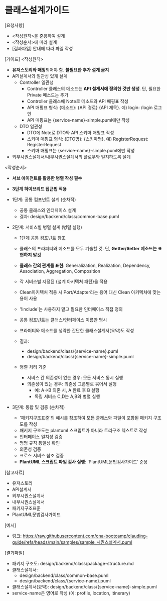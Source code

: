 # 클래스설계가이드 

[요청사항]
- <작성원칙>을 준용하여 설계
- <작성순서>에 따라 설계
- [결과파일] 안내에 따라 파일 작성   

[가이드]
<작성원칙>
- **유저스토리와 매칭**되어야 함. **불필요한 추가 설계 금지**
- API설계서와 일관성 있게 설계 
  - Controller 일관성 
    - Controller 클래스의 메소드는 **API 설계서에 정의한 것만 생성**. 단, 필요한 Private 메소드는 추가
    - Controller 클래스에 Note로 메소드와 API 매핑표 작성
    - API 매핑표 형식: {메소드}: {API 경로} {API 제목}. 예) login: /login 로그인 
    - API 매핑표는 {service-name}-simple.puml에만 작성  
  - DTO 일관성  
    - DTO에 Note로 DTO와 API 스키마 매핑표 작성
    - 스키마 매핑표 형식: {DTO명}: {스키마명}. 예) RegisterRequest: RegisterRequest   
    - 스키마 매핑표는 {service-name}-simple.puml에만 작성  
- 외부시퀀스설계서/내부시퀀스설계서의 플로우와 일치하도록 설계    

<작성순서>
- **서브 에이전트를 활용한 병렬 작성 필수**
- **3단계 하이브리드 접근법 적용**
- 1단계: 공통 컴포넌트 설계 (순차적)
  - 공통 클래스와 인터페이스 설계  
  - 결과: design/backend/class/common-base.puml

- 2단계: 서비스별 병렬 설계 (병렬 실행)
  - 1단계 공통 컴포넌트 참조
  - 클래스의 프라퍼티와 메소드를 모두 기술할 것. 단, **Getter/Setter 메소드는 표현하지 말것** 
  - **클래스 간의 관계를 표현**: Generalization, Realization, Dependency, Association, Aggregation, Composition
  - 각 서비스별 지정된 {설계 아키텍처 패턴}을 적용
  - Clean아키텍처 적용 시 Port/Adapter라는 용어 대신 Clean 아키텍처에 맞는 용어 사용
  - '!include'는 사용하지 말고 필요한 인터페이스 직접 정의 
  - 공통 컴포넌트는 클래스/인터페이스 이름만 명시  
  - 프라퍼티와 메소드를 생략한 간단한 클래스설계서(요약)도 작성
  - 결과: 
    - design/backend/class/{service-name}.puml
    - design/backend/class/{service-name}-simple.puml

  - 병렬 처리 기준
    - 서비스 간 의존성이 없는 경우: 모든 서비스 동시 실행
    - 의존성이 있는 경우: 의존성 그룹별로 묶어서 실행
      - 예: A→B 의존 시, A 완료 후 B 실행
      - 독립 서비스 C,D는 A,B와 병렬 실행

- 3단계: 통합 및 검증 (순차적)
  - '패키지구조표준'의 예시를 참조하여 모든 클래스와 파일이 포함된 패키지 구조도를 작성
  - 패키지 구조도는 plantuml 스크립트가 아니라 트리구조 텍스트로 작성  
  - 인터페이스 일치성 검증
  - 명명 규칙 통일성 확인
  - 의존성 검증
  - 크로스 서비스 참조 검증
  - **PlantUML 스크립트 파일 검사 실행**: 'PlantUML문법검사가이드' 준용

[참고자료]
- 유저스토리
- API설계서
- 외부시퀀스설계서
- 내부시퀀스설계서
- 패키지구조표준
- PlantUML문법검사가이드

[예시]
- 링크: https://raw.githubusercontent.com/cna-bootcamp/clauding-guide/refs/heads/main/samples/sample_시퀀스설계서.puml
  
[결과파일]
- 패키지 구조도: design/backend/class/package-structure.md
- 클래스설계서: 
  - design/backend/class/common-base.puml
  - design/backend/class/{service-name}.puml
- 클래스설계서(요약): design/backend/class/{service-name}-simple.puml
- service-name은 영어로 작성 (예: profile, location, itinerary)
